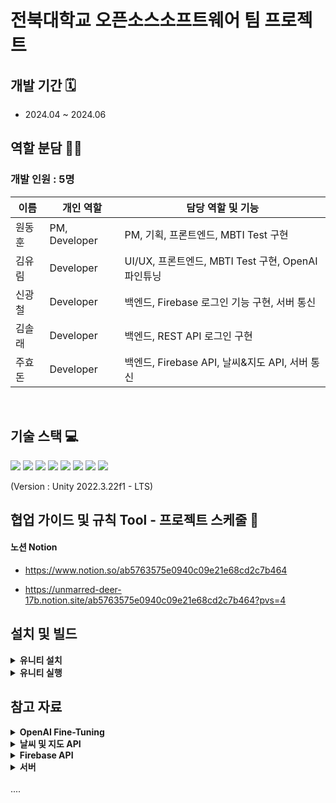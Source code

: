  <h1> 전북대학교 오픈소스소프트웨어 팀 프로젝트 </h1>

## 개발 기간 🗓
- 2024.04 ~ 2024.06

## 역할 분담 🧑‍💻
### 개발 인원 : 5명
| 이름 | 개인 역할 | 담당 역할 및 기능 |
| ------ | ---------- | ------ |
| 원동훈 | PM, Developer | PM, 기획, 프론트엔드, MBTI Test 구현 |
| 김유림 | Developer | UI/UX, 프론트엔드, MBTI Test 구현, OpenAI 파인튜닝 |
| 신광철 | Developer | 백엔드, Firebase 로그인 기능 구현, 서버 통신|
| 김솔래 | Developer | 백엔드, REST API 로그인 구현|
| 주효돈 | Developer | 백엔드, Firebase API, 날씨&지도 API, 서버 통신 |

<br/>

## 기술 스택 💻
<img src="https://img.shields.io/badge/Unity-FFFFFF?style=for-the-badge&logo=Unity&logoColor=black">
<img src="https://img.shields.io/badge/csharp-512BD4?style=for-the-badge&logo=csharp&logoColor=white">
<img src="https://img.shields.io/badge/javascript-F7DF1E?style=for-the-badge&logo=javascript&logoColor=black"/>
<img src="https://img.shields.io/badge/python-3776AB?style=for-the-badge&logo=python&logoColor=white"/>
<img src="https://img.shields.io/badge/firebase-1D9FD7?style=for-the-badge&logo=firebase&logoColor=FFCA28"/> 
<img src="https://img.shields.io/badge/OpenAI-000000?style=for-the-badge&logo=openai&logoColor=white"/>
<img src="https://img.shields.io/badge/amazonwebservices-232F3E?style=for-the-badge&logo=amazonwebservices&logoColor=white"/>
<img src="https://img.shields.io/badge/flask-000000?style=for-the-badge&logo=flask&logoColor=white"/>

(Version : Unity 2022.3.22f1 - LTS)
<br/>


## 협업 가이드 및 규칙 Tool - 프로젝트 스케줄 📅
#### 노션 Notion
- https://www.notion.so/ab5763575e0940c09e21e68cd2c7b464

- https://unmarred-deer-17b.notion.site/ab5763575e0940c09e21e68cd2c7b464?pvs=4


## 설치 및 빌드

<details>
  <summary><b>유니티 설치</b></summary>
  https://unity.com/kr/download![image](https://github.com/gdevhun/SpaceCat/assets/83668266/75938ffb-242a-4f80-851f-05ed9053d0f4)

  <img src="https://github.com/gdevhun/SpaceCat/assets/83668266/d11b0bae-848d-4ac7-b4e8-ff56573d04f8" alt="image 1">
  <img src="https://github.com/gdevhun/SpaceCat/assets/83668266/dd58f8f4-4a8c-459e-b165-44df613cdb3b" alt="image 2">
  <img src="https://github.com/gdevhun/SpaceCat/assets/83668266/92f2fffd-7624-4202-8b63-e581ac34315a" alt="image 3">
  <img src="https://github.com/gdevhun/SpaceCat/assets/83668266/8b72ac3d-ef12-4798-9a8e-e1e4671eac32" alt="image 4">
  <img src="https://github.com/gdevhun/SpaceCat/assets/83668266/49909002-eee5-4b45-a4bc-094de4c1b1e0" alt="image 5">
  <img src="https://github.com/gdevhun/SpaceCat/assets/83668266/827b8afe-be15-425f-bef8-145652a24edf" alt="image 6">
  <img src="https://github.com/gdevhun/SpaceCat/assets/83668266/89b2ab44-ccb3-4150-af08-ae5027463fba" alt="image 7">
  <img src="https://github.com/gdevhun/SpaceCat/assets/83668266/e98cb372-9c3a-42d4-8ea2-cea533e83327" alt="image 8">
  <img src="https://github.com/gdevhun/SpaceCat/assets/83668266/b0bb768f-7fff-4484-b5b6-375154905fa4" alt="image 9">
  <img src="https://github.com/gdevhun/SpaceCat/assets/83668266/760468ac-512e-4c69-9938-9f5913428ad3" alt="image 10">
  <img src="https://github.com/gdevhun/SpaceCat/assets/83668266/6d507e63-ca0e-4bfb-b1e8-c6772d21af4a" alt="image 11">
</details>


<details>
  <summary><b>유니티 실행</b></summary>
  https://unity.com/kr/download![image](https://github.com/gdevhun/SpaceCat/assets/83668266/75938ffb-242a-4f80-851f-05ed9053d0f4)

  ![image](https://github.com/gdevhun/SpaceCat/assets/83668266/c77408be-d1ee-44c2-9971-a89c85c36eca)
  ![image](https://github.com/gdevhun/SpaceCat/assets/83668266/b70160b6-1fff-4c9d-99cf-5129d0dd0354)
  ![image](https://github.com/gdevhun/SpaceCat/assets/83668266/7634a7a5-e76c-43a2-be80-7bdbf95059f5)

</details>


## 참고 자료
<details>
<summary><b>OpenAI Fine-Tuning</b></summary>



### MBTI 특성 정리

[MBTI Personality Types 500 Dataset](https://www.kaggle.com/datasets/zeyadkhalid/mbti-personality-types-500-dataset/data)
![image](https://github.com/gdevhun/SpaceCat/assets/83668266/3350c6b3-3617-4daa-94c1-164556c10629)



### OpenAI 파인튜닝
1. OpenAI에서 `gpt-3.5-turbo`로 데이터셋 제작.
   - [Create_MBTI_Data_Openai_api.ipynb](https://github.com/YBIGTA/24th-project-mbti-prediction/blob/main/task2/Create_MBTI_Data_Openai_api.ipynb)
     ![image](https://github.com/gdevhun/SpaceCat/assets/83668266/483818ae-a2bc-459c-bcd0-e4215c037611)
   - 데이터셋 변환 중 발생한 오류: [ChatGPT 솔루션](https://chatgpt.com/share/fee22987-b773-4913-8e80-2e319dfb1514)

2. OpenAI ‘gpt-3.5-turbo-1106’ 모델을 베이스로 파인튜닝
   - [OpenAI Fine-tuning](https://platform.openai.com/docs/guides/fine-tuning)
     ![image](https://github.com/gdevhun/SpaceCat/assets/83668266/296496e4-2d40-4e48-a64c-9a31f5d4bc89)



### Unity에 파인튜닝된 모델 적용

[How To Make ChatGPT NPC In Unity - Tutorial](https://youtu.be/lYckk570Tqw?si=L7pjwiSJ9_HQQla2)
</details>

<details>
  <summary><b>날씨 및 지도 API</b></summary>
 
  기상청 날씨예보 받아오는 샘플코드
  https://www.data.go.kr/tcs/dss/selectApiDataDetailView.do?publicDataPk=15084084
 
  사용자 위치정보 가져오는 코드
  https://velog.io/@jm450_/Unity-AR-GPS%EC%97%90-%EB%94%B0%EB%A5%B8-%EC%9C%84%EC%B9%98-%EC%9D%B4%EB%8F%99
  
  기상청 좌표 xy로 변환
  https://gist.github.com/fronteer-kr/14d7f779d52a21ac2f16

</details>
<details>
  <summary><b>Firebase API</b></summary>
 
  firebase sdk 사용법
  https://firebase.google.com/docs/web/setup?hl=ko&authuser=0&_gl=1*vrvf6k*_ga*MTU4OTg2ODE2LjE3MTg4OTQ3Mjk.*_ga_CW55HF8NVT*MTcxODk0NzI0NS41LjEuMTcxODk0NzM3Ny40Ni4wLjA.
 firebase R/W 활용
 https://chatgpt.com/c/f8a2acc9-5e1f-4004-952f-a01bcc2880af


</details>
<details>
  <summary><b>서버</b></summary>
 
  [app.py]
  서버에 데이터 주고 파일로 저장 및 데이터 유저에게 전달 (.send_data), 
  서버에 저장된 파일 데이터 유저에게 전달 (.read_data)
  데이터 정의 및 직렬화, 서버와의 통신
  
  참고 자료
  // https://github.com/AakashGD890/FirebaseStarterProject
  // https://firebase.google.com/docs/auth/unity/start?hl=ko)&_gl=1*2pq1it*_up*MQ..*_ga*NDUxNzQ2NTQ0LjE3MTQwMDYzODg.*_ga_CW55HF8NVT*MTcxNDAwNjM4OC4xLjAuMTcxNDAwNjM4OC4wLjAuMA.. (firebase 공식 docs)



</details>


<br/>
.... 
